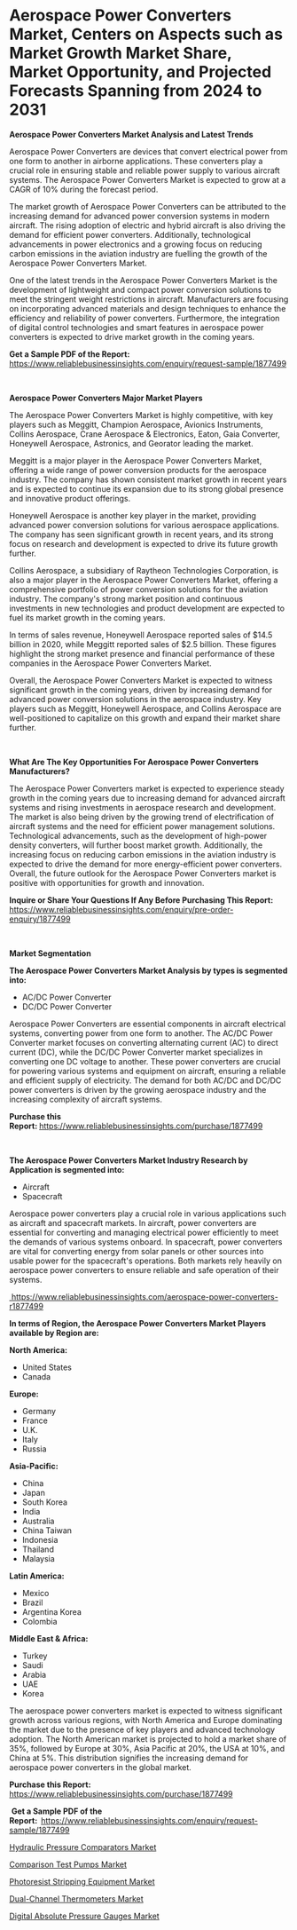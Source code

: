 <p><h1>Aerospace Power Converters Market, Centers on Aspects such as Market Growth Market Share, Market Opportunity, and Projected Forecasts Spanning from 2024 to 2031</h1></p><p><strong>Aerospace Power Converters Market Analysis and Latest Trends</strong></p>
<p><p>Aerospace Power Converters are devices that convert electrical power from one form to another in airborne applications. These converters play a crucial role in ensuring stable and reliable power supply to various aircraft systems. The Aerospace Power Converters Market is expected to grow at a CAGR of 10% during the forecast period. </p><p>The market growth of Aerospace Power Converters can be attributed to the increasing demand for advanced power conversion systems in modern aircraft. The rising adoption of electric and hybrid aircraft is also driving the demand for efficient power converters. Additionally, technological advancements in power electronics and a growing focus on reducing carbon emissions in the aviation industry are fuelling the growth of the Aerospace Power Converters Market.</p><p>One of the latest trends in the Aerospace Power Converters Market is the development of lightweight and compact power conversion solutions to meet the stringent weight restrictions in aircraft. Manufacturers are focusing on incorporating advanced materials and design techniques to enhance the efficiency and reliability of power converters. Furthermore, the integration of digital control technologies and smart features in aerospace power converters is expected to drive market growth in the coming years.</p></p>
<p><strong>Get a Sample PDF of the Report:&nbsp;</strong> <a href="https://www.reliablebusinessinsights.com/enquiry/request-sample/1877499">https://www.reliablebusinessinsights.com/enquiry/request-sample/1877499</a></p>
<p>&nbsp;</p>
<p><strong>Aerospace Power Converters Major Market Players</strong></p>
<p><p>The Aerospace Power Converters Market is highly competitive, with key players such as Meggitt, Champion Aerospace, Avionics Instruments, Collins Aerospace, Crane Aerospace & Electronics, Eaton, Gaia Converter, Honeywell Aerospace, Astronics, and Georator leading the market.</p><p>Meggitt is a major player in the Aerospace Power Converters Market, offering a wide range of power conversion products for the aerospace industry. The company has shown consistent market growth in recent years and is expected to continue its expansion due to its strong global presence and innovative product offerings.</p><p>Honeywell Aerospace is another key player in the market, providing advanced power conversion solutions for various aerospace applications. The company has seen significant growth in recent years, and its strong focus on research and development is expected to drive its future growth further.</p><p>Collins Aerospace, a subsidiary of Raytheon Technologies Corporation, is also a major player in the Aerospace Power Converters Market, offering a comprehensive portfolio of power conversion solutions for the aviation industry. The company's strong market position and continuous investments in new technologies and product development are expected to fuel its market growth in the coming years.</p><p>In terms of sales revenue, Honeywell Aerospace reported sales of $14.5 billion in 2020, while Meggitt reported sales of $2.5 billion. These figures highlight the strong market presence and financial performance of these companies in the Aerospace Power Converters Market.</p><p>Overall, the Aerospace Power Converters Market is expected to witness significant growth in the coming years, driven by increasing demand for advanced power conversion solutions in the aerospace industry. Key players such as Meggitt, Honeywell Aerospace, and Collins Aerospace are well-positioned to capitalize on this growth and expand their market share further.</p></p>
<p>&nbsp;</p>
<p><strong>What Are The Key Opportunities For Aerospace Power Converters Manufacturers?</strong></p>
<p><p>The Aerospace Power Converters market is expected to experience steady growth in the coming years due to increasing demand for advanced aircraft systems and rising investments in aerospace research and development. The market is also being driven by the growing trend of electrification of aircraft systems and the need for efficient power management solutions. Technological advancements, such as the development of high-power density converters, will further boost market growth. Additionally, the increasing focus on reducing carbon emissions in the aviation industry is expected to drive the demand for more energy-efficient power converters. Overall, the future outlook for the Aerospace Power Converters market is positive with opportunities for growth and innovation.</p></p>
<p><strong>Inquire or Share Your Questions If Any Before Purchasing This Report:</strong> <a href="https://www.reliablebusinessinsights.com/enquiry/pre-order-enquiry/1877499">https://www.reliablebusinessinsights.com/enquiry/pre-order-enquiry/1877499</a></p>
<p>&nbsp;</p>
<p><strong>Market Segmentation</strong></p>
<p><strong>The Aerospace Power Converters Market Analysis by types is segmented into:</strong></p>
<p><ul><li>AC/DC Power Converter</li><li>DC/DC Power Converter</li></ul></p>
<p><p>Aerospace Power Converters are essential components in aircraft electrical systems, converting power from one form to another. The AC/DC Power Converter market focuses on converting alternating current (AC) to direct current (DC), while the DC/DC Power Converter market specializes in converting one DC voltage to another. These power converters are crucial for powering various systems and equipment on aircraft, ensuring a reliable and efficient supply of electricity. The demand for both AC/DC and DC/DC power converters is driven by the growing aerospace industry and the increasing complexity of aircraft systems.</p></p>
<p><strong>Purchase this Report:&nbsp;</strong><a href="https://www.reliablebusinessinsights.com/purchase/1877499">https://www.reliablebusinessinsights.com/purchase/1877499</a></p>
<p>&nbsp;</p>
<p><strong>The Aerospace Power Converters Market Industry Research by Application is segmented into:</strong></p>
<p><ul><li>Aircraft</li><li>Spacecraft</li></ul></p>
<p><p>Aerospace power converters play a crucial role in various applications such as aircraft and spacecraft markets. In aircraft, power converters are essential for converting and managing electrical power efficiently to meet the demands of various systems onboard. In spacecraft, power converters are vital for converting energy from solar panels or other sources into usable power for the spacecraft's operations. Both markets rely heavily on aerospace power converters to ensure reliable and safe operation of their systems.</p></p>
<p><a href="https://www.reliablebusinessinsights.com/aerospace-power-converters-r1877499">&nbsp;https://www.reliablebusinessinsights.com/aerospace-power-converters-r1877499</a></p>
<p><strong>In terms of Region, the Aerospace Power Converters Market Players available by Region are:</strong></p>
<p>
    <p> <strong> North America: </strong>
        <ul>
            <li>United States</li>
            <li>Canada</li>
        </ul>
        </p> 
    <p> <strong> Europe: </strong>
        <ul>
            <li>Germany</li>
            <li>France</li>
            <li>U.K.</li>
            <li>Italy</li>
            <li>Russia</li>
        </ul>
        </p> 
    <p> <strong> Asia-Pacific: </strong>
        <ul>
            <li>China</li>
            <li>Japan</li>
            <li>South Korea</li>
            <li>India</li>
            <li>Australia</li>
            <li>China Taiwan</li>
            <li>Indonesia</li>
            <li>Thailand</li>
            <li>Malaysia</li>
        </ul>
        </p> 
    <p> <strong> Latin America: </strong>
        <ul>
            <li>Mexico</li>
            <li>Brazil</li>
            <li>Argentina Korea</li>
            <li>Colombia</li>
        </ul>
        </p> 
    <p> <strong> Middle East & Africa: </strong>
        <ul>
            <li>Turkey</li>
            <li>Saudi</li>
            <li>Arabia</li>
            <li>UAE</li>
            <li>Korea</li>
        </ul>
    </p>
    </p>
<p><p>The aerospace power converters market is expected to witness significant growth across various regions, with North America and Europe dominating the market due to the presence of key players and advanced technology adoption. The North American market is projected to hold a market share of 35%, followed by Europe at 30%, Asia Pacific at 20%, the USA at 10%, and China at 5%. This distribution signifies the increasing demand for aerospace power converters in the global market.</p></p>
<p><strong>Purchase this Report: </strong><a href="https://www.reliablebusinessinsights.com/purchase/1877499">https://www.reliablebusinessinsights.com/purchase/1877499</a></p>
<p>&nbsp;<strong>Get a Sample PDF of the Report:&nbsp;&nbsp;</strong><a href="https://www.reliablebusinessinsights.com/enquiry/request-sample/1877499">https://www.reliablebusinessinsights.com/enquiry/request-sample/1877499</a></p>
<p><strong></strong></p>
<p><p><a href="https://github.com/trameciabutler45/Market-Research-Report-List-1/blob/main/hydraulic-pressure-comparators-market.md">Hydraulic Pressure Comparators Market</a></p><p><a href="https://github.com/JosephMorgnlvXXff/Market-Research-Report-List-1/blob/main/comparison-test-pumps-market.md">Comparison Test Pumps Market</a></p><p><a href="https://github.com/sydneyHley85/Market-Research-Report-List-1/blob/main/photoresist-stripping-equipment-market.md">Photoresist Stripping Equipment Market</a></p><p><a href="https://github.com/btwcqfvq34/Market-Research-Report-List-2/blob/main/dual-channel-thermometers-market.md">Dual-Channel Thermometers Market</a></p><p><a href="https://github.com/ochgvvcj16/Market-Research-Report-List-1/blob/main/digital-absolute-pressure-gauges-market.md">Digital Absolute Pressure Gauges Market</a></p></p>